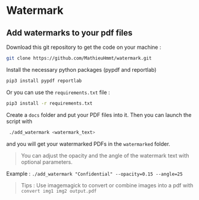 # Watermark

## Add watermarks to your pdf files

Download this git repository to get the code on your machine :
```bash
git clone https://github.com/MathieuHmmt/watermark.git
```

Install the necessary python packages (pypdf and reportlab)

``` bash
pip3 install pypdf reportlab
```

Or you can use the `requirements.txt` file :

``` bash
pip3 install -r requirements.txt
```

Create a `docs` folder and put your PDF files into it.
Then you can launch the script with

``` bash
 ./add_watermark <watermark_text>
```

and you will get your watermarked PDFs in the `watermarked` folder.

> You can adjust the opacity and the angle of the watermark text with optional parameters.

Example :
`./add_watermark "Confidential" --opacity=0.15 --angle=25`

> Tips : Use imagemagick to convert or combine images into a pdf with `convert img1 img2 output.pdf`

